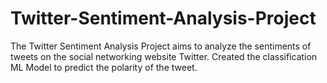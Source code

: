 # Twitter-Sentiment-Analysis-Project
The Twitter Sentiment Analysis Project aims to analyze the sentiments of tweets on the social networking website Twitter. Created the classification ML Model to predict the polarity of the tweet.

